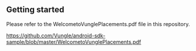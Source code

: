 ## Getting started

Please refer to the WelcometoVunglePlacements.pdf file in this repository.

https://github.com/Vungle/android-sdk-sample/blob/master/WelcometoVunglePlacements.pdf
